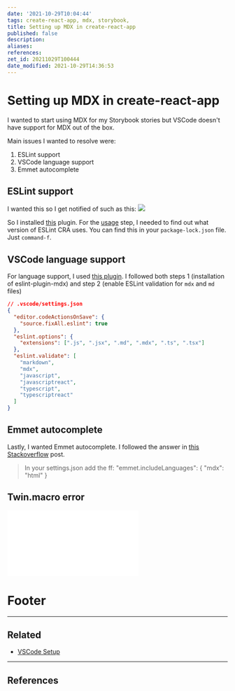 ```yaml
---
date: '2021-10-29T10:04:44'
tags: create-react-app, mdx, storybook,
title: Setting up MDX in create-react-app
published: false
description:
aliases:
references:
zet_id: 20211029T100444
date_modified: 2021-10-29T14:36:53
---
```


# Setting up MDX in create-react-app

I wanted to start using MDX for my Storybook stories but VSCode doesn't have support for MDX out of the box.

Main issues I wanted to resolve were:
1. ESLint support
2. VSCode language support
3. Emmet autocomplete

## ESLint support

I wanted this so I get notified of such as this:
![](CleanShot-2021-10-29-at-10.07.09@2x.png)

So I installed [this](https://github.com/mdx-js/eslint-mdx) plugin. For the [usage](https://github.com/mdx-js/eslint-mdx#usage) step, I needed to find out what version of ESLint CRA uses. You can find this in your `package-lock.json` file. Just `command-f`.

## VSCode language support

For language support, I used [this plugin](https://marketplace.visualstudio.com/items?itemName=JounQin.vscode-mdx). I followed both steps 1 (installation of eslint-plugin-mdx) and step 2 (enable ESLint validation for `mdx` and `md` files)

```json
// .vscode/settings.json
{
  "editor.codeActionsOnSave": {
    "source.fixAll.eslint": true
  },
  "eslint.options": {
    "extensions": [".js", ".jsx", ".md", ".mdx", ".ts", ".tsx"]
  },
  "eslint.validate": [
    "markdown",
    "mdx",
    "javascript",
    "javascriptreact",
    "typescript",
    "typescriptreact"
  ]
}
```

## Emmet autocomplete

Lastly, I wanted Emmet autocomplete. I followed the answer in [this Stackoverflow](https://stackoverflow.com/questions/62925426/how-to-add-emmet-support-for-mdx-markdown-react-file-types-in-vscode) post.

> In your settings.json add the ff: "emmet.includeLanguages": { "mdx": "html" }

## Twin.macro error

![cant-resolve-fs-storybook](cant-resolve-fs-storybook.md#Can't%20resolve%20fs%20error%20in%20Storybook)

# Footer

---

## Related

- [VSCode Setup](VSCode%20Setup.md)

---

## References